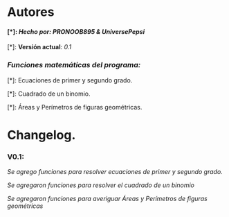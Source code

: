 # Autores
#### [*]: _Hecho por: PRONOOB895 & UniversePepsi_

[*]: **Versión actual**: _0.1_

### _Funciones matemáticas del programa:_

[*]: Ecuaciones de primer y segundo grado.

[*]: Cuadrado de un binomio.

[*]: Áreas y Perímetros de figuras geométricas.

# Changelog.
### V0.1:
_Se agrego funciones para resolver ecuaciones de primer y segundo grado._

_Se agregaron funciones para resolver el cuadrado de un binomio_

_Se agregaron funciones para averiguar Áreas y Perímetros de figuras geométricas_

